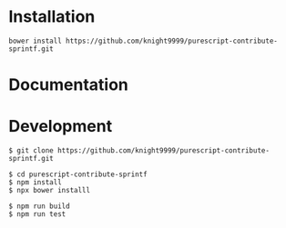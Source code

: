 # Installation

```
bower install https://github.com/knight9999/purescript-contribute-sprintf.git
```

# Documentation



# Development

```
$ git clone https://github.com/knight9999/purescript-contribute-sprintf.git
```

```
$ cd purescript-contribute-sprintf
$ npm install
$ npx bower installl
```

```
$ npm run build
$ npm run test
```

